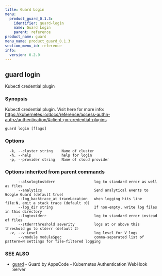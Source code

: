 ```yaml
---
title: Guard Login
menu:
  product_guard_0.1.3:
    identifier: guard-login
    name: Guard Login
    parent: reference
product_name: guard
menu_name: product_guard_0.1.3
section_menu_id: reference
info:
  version: 0.2.0
---
```


## guard login

Kubectl credential plugin

### Synopsis

Kubectl credential plugin. Visit here for more info: https://kubernetes.io/docs/reference/access-authn-authz/authentication/#client-go-credential-plugins

```
guard login [flags]
```

### Options

```
  -k, --cluster string    Name of cluster
  -h, --help              help for login
  -p, --provider string   Name of cloud provider
```

### Options inherited from parent commands

```
      --alsologtostderr                  log to standard error as well as files
      --analytics                        Send analytical events to Google Guard (default true)
      --log_backtrace_at traceLocation   when logging hits line file:N, emit a stack trace (default :0)
      --log_dir string                   If non-empty, write log files in this directory
      --logtostderr                      log to standard error instead of files
      --stderrthreshold severity         logs at or above this threshold go to stderr (default 2)
  -v, --v Level                          log level for V logs
      --vmodule moduleSpec               comma-separated list of pattern=N settings for file-filtered logging
```

### SEE ALSO

* [guard](/products/guard/0.2.0/reference/guard)	 - Guard by AppsCode - Kubernetes Authentication WebHook Server


